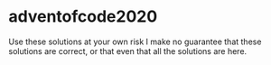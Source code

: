 # adventofcode2020

Use these solutions at your own risk
I make no guarantee that these solutions are correct, or that even that all the solutions are here.
